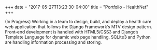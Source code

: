 +++
date = "2017-05-27T13:23:30-04:00"
title = "Portfolio - HealthNet"
+++

(In Progress) Working in a team to design, build, and deploy a health care web
application that follows the Django Framework’s MTV design pattern. Front-end
development is handled with HTML5/CSS3 and Django’s Template Language for
dynamic web page handling. SQLite3 and Python are handling information
processing and storing.
